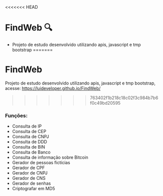 <<<<<<< HEAD
# FindWeb 🔍
 
 - Projeto de estudo desenvolvido utilizando apis, javascript e tmp bootstrap
=======
# FindWeb
 Projeto de estudo desenvolvido utilizando apis, javascript e tmp bootstrap, acesse: https://luideveloper.github.io/FindWeb/
>>>>>>> 763402f1b218c18c02f3c984b7b6f0c49bd20595

 ### Funções:

 - Consulta de IP
 - Consulta de CEP
 - Consulta de CNPJ
 - Consulta de DDD
 - Consulta de BIN
 - Consulta de Banco
 - Consulta de informação sobre Bitcoin
 - Gerador de pessoas fictícias
 - Gerador de CPF
 - Gerador de CNPJ
 - Gerador de CNS
 - Gerador de senhas
 - Criptografar em MD5


